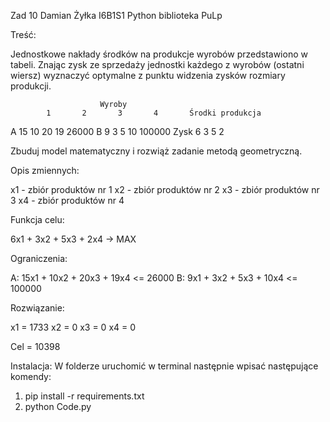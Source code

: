 Zad 10
Damian Żyłka I6B1S1
Python biblioteka PuLp

Treść:

Jednostkowe nakłady środków na produkcje wyrobów przedstawiono w tabeli. Znając zysk ze
sprzedaży jednostki każdego z wyrobów (ostatni wiersz) wyznaczyć optymalne z punktu widzenia
zysków rozmiary produkcji.

                        Wyroby
            1       2       3       4       Środki produkcja
A           15      10      20      19      26000
B           9       3       5       10      100000
Zysk        6       3       5       2

Zbuduj model matematyczny i rozwiąż zadanie metodą geometryczną.

Opis zmiennych:

x1 - zbiór produktów nr 1
x2 - zbiór produktów nr 2
x3 - zbiór produktów nr 3
x4 - zbiór produktów nr 4

Funkcja celu:

6x1 + 3x2 + 5x3 + 2x4 -> MAX

Ograniczenia:

A: 15x1 + 10x2 + 20x3 + 19x4 <= 26000
B: 9x1 + 3x2 + 5x3 + 10x4 <= 100000

Rozwiązanie:

x1 = 1733
x2 = 0
x3 = 0
x4 = 0

Cel = 10398

Instalacja:
W folderze uruchomić w terminal następnie wpisać następujące komendy: 
1) pip install -r requirements.txt
2) python Code.py
